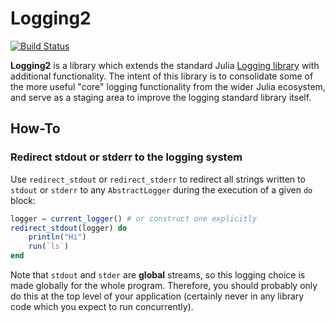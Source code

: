 # Logging2

[![Build Status](https://github.com/c42f/Logging2.jl/workflows/CI/badge.svg)](https://github.com/c42f/Logging2.jl/actions)

**Logging2** is a library which extends the standard Julia
[Logging library](https://docs.julialang.org/en/v1/stdlib/Logging) with
additional functionality. The intent of this library is to consolidate some
of the more useful "core" logging functionality from the wider Julia ecosystem,
and serve as a staging area to improve the logging standard library itself.

## How-To

### Redirect stdout or stderr to the logging system

Use `redirect_stdout` or `redirect_stderr` to redirect all strings written to
`stdout` or `stderr` to any `AbstractLogger` during the execution of a given
`do` block:

```julia
logger = current_logger() # or construct one explicitly
redirect_stdout(logger) do
    println("Hi")
    run(`ls`)
end
```

Note that `stdout` and `stder` are **global** streams, so this logging choice
is made globally for the whole program. Therefore, you should probably only do
this at the top level of your application (certainly never in any library
code which you expect to run concurrently).

